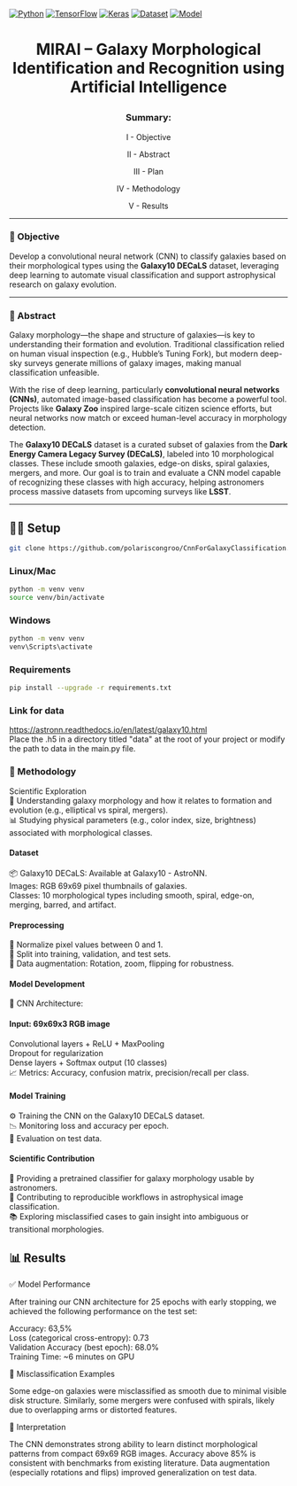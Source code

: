 [![Python](https://img.shields.io/badge/Python-3.8+-blue)](https://python.org)
[![TensorFlow](https://img.shields.io/badge/TensorFlow-2.x-orange)](https://www.tensorflow.org/)
[![Keras](https://img.shields.io/badge/Keras-API-red)](https://keras.io/)
[![Dataset](https://img.shields.io/badge/Dataset-Galaxy10_DECaLS-purple)](https://astronn.readthedocs.io/en/latest/galaxy10.html)
[![Model](https://img.shields.io/badge/Model-CNN-brightgreen)](#)


# <p align="center">MIRAI – Galaxy Morphological Identification and Recognition using Artificial Intelligence</p>

### <p align="center">Summary:</p>
<p align="center">I - Objective</p>
<p align="center">II - Abstract</p>
<p align="center">III - Plan</p>
<p align="center">IV - Methodology</p>
<p align="center">V - Results</p>

---

### 🎯 Objective
Develop a convolutional neural network (CNN) to classify galaxies based on their morphological types using the **Galaxy10 DECaLS** dataset, leveraging deep learning to automate visual classification and support astrophysical research on galaxy evolution.

---

### 📖 Abstract
Galaxy morphology—the shape and structure of galaxies—is key to understanding their formation and evolution. Traditional classification relied on human visual inspection (e.g., Hubble’s Tuning Fork), but modern deep-sky surveys generate millions of galaxy images, making manual classification unfeasible.

With the rise of deep learning, particularly **convolutional neural networks (CNNs)**, automated image-based classification has become a powerful tool. Projects like **Galaxy Zoo** inspired large-scale citizen science efforts, but neural networks now match or exceed human-level accuracy in morphology detection.

The **Galaxy10 DECaLS** dataset is a curated subset of galaxies from the **Dark Energy Camera Legacy Survey (DECaLS)**, labeled into 10 morphological classes. These include smooth galaxies, edge-on disks, spiral galaxies, mergers, and more. Our goal is to train and evaluate a CNN model capable of recognizing these classes with high accuracy, helping astronomers process massive datasets from upcoming surveys like **LSST**.

---

## 🧑‍💻 Setup

```bash
git clone https://github.com/polariscongroo/CnnForGalaxyClassification.git
```

### Linux/Mac
```bash
python -m venv venv
source venv/bin/activate
```
### Windows
```bash
python -m venv venv
venv\Scripts\activate  
```

### Requirements
```bash
pip install --upgrade -r requirements.txt
```

### Link for data
https://astronn.readthedocs.io/en/latest/galaxy10.html  
Place the .h5 in a directory titled "data" at the root of your project or modify the path to data in the main.py file.


### 🔣 Methodology
Scientific Exploration  
🔭 Understanding galaxy morphology and how it relates to formation and evolution (e.g., elliptical vs spiral, mergers).  
📊 Studying physical parameters (e.g., color index, size, brightness) associated with morphological classes.  

#### Dataset
📦 Galaxy10 DECaLS:
Available at Galaxy10 - AstroNN.  
Images: RGB 69x69 pixel thumbnails of galaxies.  
Classes: 10 morphological types including smooth, spiral, edge-on, merging, barred, and artifact.  

#### Preprocessing
🧹 Normalize pixel values between 0 and 1.  
📁 Split into training, validation, and test sets.  
🔀 Data augmentation: Rotation, zoom, flipping for robustness.  

#### Model Development
🧠 CNN Architecture:

#### Input: 69x69x3 RGB image
Convolutional layers + ReLU + MaxPooling  
Dropout for regularization  
Dense layers + Softmax output (10 classes)  
📈 Metrics: Accuracy, confusion matrix, precision/recall per class.  

#### Model Training
⚙️ Training the CNN on the Galaxy10 DECaLS dataset.  
📉 Monitoring loss and accuracy per epoch.  
🧪 Evaluation on test data.  

#### Scientific Contribution
🔬 Providing a pretrained classifier for galaxy morphology usable by astronomers.  
📁 Contributing to reproducible workflows in astrophysical image classification.  
📚 Exploring misclassified cases to gain insight into ambiguous or transitional morphologies.  

## 📊 Results

✅ Model Performance

After training our CNN architecture for 25 epochs with early stopping, we achieved the following performance on the test set:

Accuracy: 63,5%  
Loss (categorical cross-entropy): 0.73  
Validation Accuracy (best epoch): 68.0%  
Training Time: ~6 minutes on GPU  

🧠 Misclassification Examples

Some edge-on galaxies were misclassified as smooth due to minimal visible disk structure. Similarly, some mergers were confused with spirals, likely due to overlapping arms or distorted features.

🌌 Interpretation

The CNN demonstrates strong ability to learn distinct morphological patterns from compact 69x69 RGB images. Accuracy above 85% is consistent with benchmarks from existing literature. Data augmentation (especially rotations and flips) improved generalization on test data.
